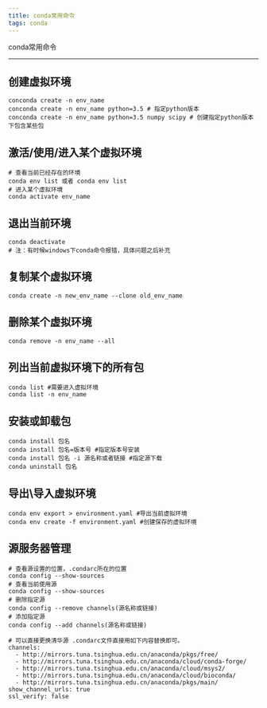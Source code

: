 ```yaml
---
title: conda常用命令
tags: conda
---
```


conda常用命令

<!--more-->

---
## 创建虚拟环境

```shell
conconda create -n env_name
conconda create -n env_name python=3.5 # 指定python版本
conconda create -n env_name python=3.5 numpy scipy # 创建指定python版本下包含某些包
```

## 激活/使用/进入某个虚拟环境

```shell
# 查看当前已经存在的环境
conda env list 或者 conda env list
# 进入某个虚拟环境
conda activate env_name
```

## 退出当前环境

```shell
conda deactivate
# 注：有时候windows下conda命令报错，具体问题之后补充
```

## 复制某个虚拟环境

```shell
conda create -n new_env_name --clone old_env_name
```

## 删除某个虚拟环境

```shell
conda remove -n env_name --all
```

## 列出当前虚拟环境下的所有包

```shell
conda list #需要进入虚拟环境
conda list -n env_name
```

## 安装或卸载包

```shell
conda install 包名
conda install 包名=版本号 #指定版本号安装
conda install 包名 -i 源名称或者链接 #指定源下载
conda uninstall 包名
```

## 导出\导入虚拟环境

```shell
conda env export > environment.yaml #导出当前虚拟环境
conda env create -f environment.yaml #创建保存的虚拟环境
```

## 源服务器管理

```shell
# 查看源设置的位置，.condarc所在的位置
conda config --show-sources
# 查看当前使用源
conda config --show-sources 
# 删除指定源
conda config --remove channels(源名称或链接)
# 添加指定源
conda config --add channels(源名称或链接)
```

```shell
# 可以直接更换清华源 .condarc文件直接用如下内容替换即可。
channels:
  - http://mirrors.tuna.tsinghua.edu.cn/anaconda/pkgs/free/
  - http://mirrors.tuna.tsinghua.edu.cn/anaconda/cloud/conda-forge/
  - http://mirrors.tuna.tsinghua.edu.cn/anaconda/cloud/msys2/
  - http://mirrors.tuna.tsinghua.edu.cn/anaconda/cloud/bioconda/
  - http://mirrors.tuna.tsinghua.edu.cn/anaconda/pkgs/main/
show_channel_urls: true
ssl_verify: false
```





